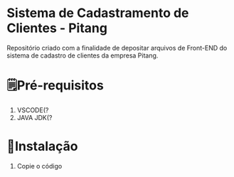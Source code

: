 # Sistema de Cadastramento de Clientes - Pitang
Repositório criado com a finalidade de depositar arquivos de Front-END do sistema de cadastro de clientes da empresa Pitang.

# 🗒️Pré-requisitos 
1. VSCODE(?
2. JAVA JDK(?

# 🔧Instalação 
1. Copie o código 
